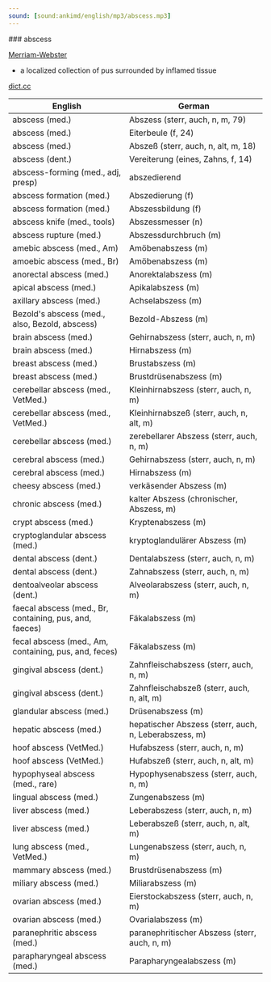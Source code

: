 ```yaml
---
sound: [sound:ankimd/english/mp3/abscess.mp3]
---
```


\### abscess

[Merriam-Webster](https://www.merriam-webster.com/dictionary/abscess)

- a localized collection of pus surrounded by inflamed tissue

[dict.cc](https://www.dict.cc/abscess)

| English        | German       |
| -------------- | ------------ |
| abscess (med.) | Abszess (sterr, auch, n, m, 79) |
| abscess (med.) | Eiterbeule (f, 24) |
| abscess (med.) | Abszeß (sterr, auch, n, alt, m, 18) |
| abscess (dent.) | Vereiterung (eines, Zahns, f, 14) |
| abscess-forming (med., adj, presp) | abszedierend |
| abscess formation (med.) | Abszedierung (f) |
| abscess formation (med.) | Abszessbildung (f) |
| abscess knife (med., tools) | Abszessmesser (n) |
| abscess rupture (med.) | Abszessdurchbruch (m) |
| amebic abscess (med., Am) | Amöbenabszess (m) |
| amoebic abscess (med., Br) | Amöbenabszess (m) |
| anorectal abscess (med.) | Anorektalabszess (m) |
| apical abscess (med.) | Apikalabszess (m) |
| axillary abscess (med.) | Achselabszess (m) |
| Bezold's abscess (med., also, Bezold, abscess) | Bezold-Abszess (m) |
| brain abscess (med.) | Gehirnabszess (sterr, auch, n, m) |
| brain abscess (med.) | Hirnabszess (m) |
| breast abscess (med.) | Brustabszess (m) |
| breast abscess (med.) | Brustdrüsenabszess (m) |
| cerebellar abscess (med., VetMed.) | Kleinhirnabszess (sterr, auch, n, m) |
| cerebellar abscess (med., VetMed.) | Kleinhirnabszeß (sterr, auch, n, alt, m) |
| cerebellar abscess (med.) | zerebellarer Abszess (sterr, auch, n, m) |
| cerebral abscess (med.) | Gehirnabszess (sterr, auch, n, m) |
| cerebral abscess (med.) | Hirnabszess (m) |
| cheesy abscess (med.) | verkäsender Abszess (m) |
| chronic abscess (med.) | kalter Abszess (chronischer, Abszess, m) |
| crypt abscess (med.) | Kryptenabszess (m) |
| cryptoglandular abscess (med.) | kryptoglandulärer Abszess (m) |
| dental abscess (dent.) | Dentalabszess (sterr, auch, n, m) |
| dental abscess (dent.) | Zahnabszess (sterr, auch, n, m) |
| dentoalveolar abscess (dent.) | Alveolarabszess (sterr, auch, n, m) |
| faecal abscess (med., Br, containing, pus, and, faeces) | Fäkalabszess (m) |
| fecal abscess (med., Am, containing, pus, and, feces) | Fäkalabszess (m) |
| gingival abscess (dent.) | Zahnfleischabszess (sterr, auch, n, m) |
| gingival abscess (dent.) | Zahnfleischabszeß (sterr, auch, n, alt, m) |
| glandular abscess (med.) | Drüsenabszess (m) |
| hepatic abscess (med.) | hepatischer Abszess (sterr, auch, n, Leberabszess, m) |
| hoof abscess (VetMed.) | Hufabszess (sterr, auch, n, m) |
| hoof abscess (VetMed.) | Hufabszeß (sterr, auch, n, alt, m) |
| hypophyseal abscess (med., rare) | Hypophysenabszess (sterr, auch, n, m) |
| lingual abscess (med.) | Zungenabszess (m) |
| liver abscess (med.) | Leberabszess (sterr, auch, n, m) |
| liver abscess (med.) | Leberabszeß (sterr, auch, n, alt, m) |
| lung abscess (med., VetMed.) | Lungenabszess (sterr, auch, n, m) |
| mammary abscess (med.) | Brustdrüsenabszess (m) |
| miliary abscess (med.) | Miliarabszess (m) |
| ovarian abscess (med.) | Eierstockabszess (sterr, auch, n, m) |
| ovarian abscess (med.) | Ovarialabszess (m) |
| paranephritic abscess (med.) | paranephritischer Abszess (sterr, auch, n, m) |
| parapharyngeal abscess <PPA> (med.) | Parapharyngealabszess <PPA> (m) |
